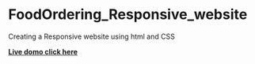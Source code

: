 # FoodOrdering_Responsive_website
Creating a Responsive website using html and CSS

[**Live domo click here**]()
